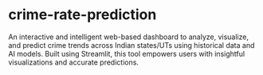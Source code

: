 # crime-rate-prediction
An interactive and intelligent web-based dashboard to analyze, visualize, and predict crime trends across Indian states/UTs using historical data and AI models. Built using Streamlit, this tool empowers users with insightful visualizations and accurate predictions.
